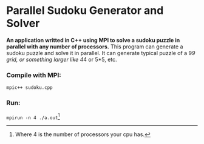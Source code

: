 # Parallel Sudoku Generator and Solver

**An application writted in C++ using MPI to solve a sudoku puzzle in parallel with any number of processors.**
This program can generate a sudoku puzzle and solve it in parallel. It can generate typical puzzle of a 9*9 grid, or something larger like 4*4 or 5*5, etc.

### Compile with MPI:

`mpic++ sudoku.cpp`

### Run:

`mpirun -n 4 ./a.out`[^1]



[^1]: Where 4 is the number of processors your cpu has.